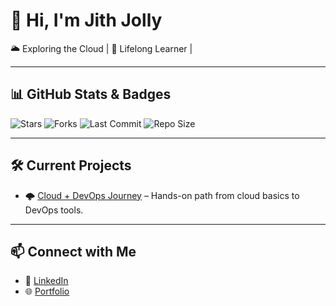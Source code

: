 # 👋 Hi, I'm Jith Jolly

🌥️ Exploring the Cloud | 🚀 Lifelong Learner |

---

## 📊 GitHub Stats & Badges

![Stars](https://img.shields.io/github/stars/JithJolly/Cloud-Devops-Journey?style=social)
![Forks](https://img.shields.io/github/forks/JithJolly/Cloud-Devops-Journey?style=social)
![Last Commit](https://img.shields.io/github/last-commit/JithJolly/Cloud-Devops-Journey)
![Repo Size](https://img.shields.io/github/repo-size/JithJolly/Cloud-Devops-Journey)

---

## 🛠️ Current Projects

- 🌩️ [Cloud + DevOps Journey](https://github.com/JithJolly/Cloud-Devops-Journey) – Hands-on path from cloud basics to DevOps tools.

---

## 📫 Connect with Me

- 💼 [LinkedIn](https://www.linkedin.com/in/jith-jolly)
- 🌐 [Portfolio](https://jith-jolly.vercel.app/)
